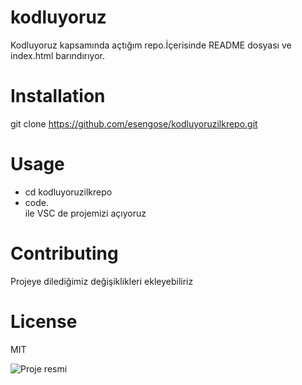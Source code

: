 # kodluyoruz
Kodluyoruz  kapsamında açtığım repo.İçerisinde  README dosyası ve index.html barındırıyor.

# Installation
git clone https://github.com/esengose/kodluyoruzilkrepo.git

# Usage
* cd kodluyoruzilkrepo
* code.     
ile VSC de projemizi açıyoruz

# Contributing
Projeye dilediğimiz değişiklikleri ekleyebiliriz

# License
MIT

![Proje resmi](https://app.patika.dev/courses/git/odev1/markdown.png)








